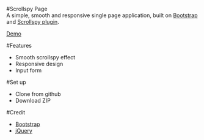 #Scrollspy Page								  
A simple, smooth and responsive single page application, built on <a href="http://getbootstrap.com/" target="_blank">Bootstrap</a> and <a href="http://getbootstrap.com/javascript/#scrollspy" target="_blank">Scrollspy plugin</a>.

<a href="http://wsjwong.github.io/Scrollspy-Page/" target="_blank">Demo</a>

#Features
* Smooth scrollspy effect
* Responsive design
* Input form

#Set up
* Clone from github
* Download ZIP

#Credit
* <a href="http://getbootstrap.com/" target="_blank">Bootstrap</a>
* <a href="https://jquery.com/" target="_blank">jQuery</a>
